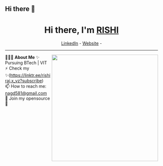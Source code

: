 ## Hi there 👋
<h1 align="center"> Hi there, I'm <a href="http://www.linkedin.com/in/14rishi-raj/">RISHI</a> </h1>

<!--- Adding Header Elements -->
<p align="center">
  <a href="http://www.linkedin.com/in/14rishi-raj/">LinkedIn</a> - 
  <a href="https://linktr.ee/rishiraj.x_yz?subscribe/">Website</a> -
</p>

-----------------------------------------------------------
👨🏻‍💻 **About Me**<img src="https://raw.githubusercontent.com/sanjay-kv/sanjay-kv/main/Assets/illustration.png" min-width="300px" max-width="300px" width="350px" align="right"> 
✨ Pursuing BTech | VIT <br>
⚡ Check my ✨(https://linktr.ee/rishiraj.x_yz?subscribe)<br>
📫 How to reach me: nagd581@gmail.com<br>
👯 Join my opensource <br>
           💬 
<!--- Adding Tech Stack open Section -->
